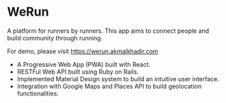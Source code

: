 # WeRun

A platform for runners by runners. This app aims to connect people and build community through running.

For demo, please visit https://werun.akmalkhadir.com

* A Progressive Web App (PWA) built with React.
* RESTFul Web API built using Ruby on Rails.
* Implemented Material Design system to build an intuitive user interface.
* Integration with Google Maps and Places API to build geolocation functionalities.
